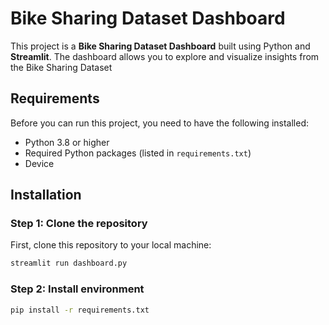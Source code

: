 # Bike Sharing Dataset Dashboard

This project is a **Bike Sharing Dataset Dashboard** built using Python and **Streamlit**. The dashboard allows you to explore and visualize insights from the Bike Sharing Dataset

## Requirements

Before you can run this project, you need to have the following installed:

- Python 3.8 or higher
- Required Python packages (listed in `requirements.txt`)
- Device

## Installation

### Step 1: Clone the repository
First, clone this repository to your local machine:

```bash
streamlit run dashboard.py
```
### Step 2: Install environment

```bash
pip install -r requirements.txt
```